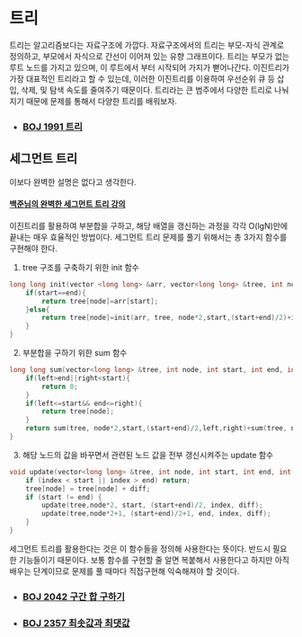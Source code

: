 # 트리

트리는 알고리즘보다는 자료구조에 가깝다. 자료구조에서의 트리는 부모-자식 관계로 정의하고, 부모에서 자식으로 간선이 이어져 있는 유향 그래프이다. 트리는 부모가 없는 루트 노드를 가지고 있으며, 이 루트에서 부터 시작되어 가지가 뻗어나간다. 이진트리가 가장 대표적인 트리라고 할 수 있는데, 이러한 이진트리를 이용하여 우선순위 큐 등 삽입, 삭제, 및 탐색 속도를 줄여주기 때문이다. 트리라는 큰 범주에서 다양한 트리로 나눠지기 때문에 문제를 통해서 다양한 트리를 배워보자.



- ### [BOJ 1991 트리](https://github.com/jungtaeyong/alstudy2/blob/ty/SDS/예습/baekjoon%201991%20트리.md)



## 세그먼트 트리

이보다 완벽한 설명은 없다고 생각한다. 

#### [백준님의 완벽한 세그먼트 트리 강의](https://www.acmicpc.net/blog/view/9)  

이진트리를 활용하여 부분합을 구하고, 해당 배열을 갱신하는 과정을 각각 O(lgN)만에 끝내는 매우 효율적인 방법이다. 세그먼트 트리 문제를 풀기 위해서는 총 3가지 함수를 구현해야 한다. 

1. tree 구조를 구축하기 위한 init 함수

```c++
long long init(vector <long long> &arr, vector<long long> &tree, int node, int start, int end){
	if(start==end){
		return tree[node]=arr[start];
	}else{
		return tree[node]=init(arr, tree, node*2,start,(start+end)/2)+init(arr, tree, node*2+1,(start+end)/2+1,end);
	}
}
```



2. 부분합을 구하기 위한 sum 함수

```c++
long long sum(vector<long long> &tree, int node, int start, int end, int left, int right){
	if(left>end||right<start){
		return 0;
	}
	if(left<=start&& end<=right){
		return tree[node];
	}
	return sum(tree, node*2,start,(start+end)/2,left,right)+sum(tree, node*2+1,(start+end)/2+1,end,left,right);
}
```



3. 해당 노드의 값을 바꾸면서 관련된 노드 값을 전부 갱신시켜주는 update 함수

```c++
void update(vector<long long> &tree, int node, int start, int end, int index, long long diff) {
    if (index < start || index > end) return;
    tree[node] = tree[node] + diff;
    if (start != end) {
        update(tree,node*2, start, (start+end)/2, index, diff);
        update(tree,node*2+1, (start+end)/2+1, end, index, diff);
    }
}
```



세그먼트 트리를 활용한다는 것은 이 함수들을 정의해 사용한다는 뜻이다. 반드시 필요한 기능들이기 때문이다. 보통 함수를 구현할 줄 알면 복붙해서 사용한다고 하지만 아직 배우는 단계이므로 문제를 풀 때마다 직접구현해 익숙해져야 할 것이다.



- ### [BOJ 2042 구간 합 구하기](https://github.com/jungtaeyong/alstudy2/blob/ty/SDS/예습/baekjoon%202042%20구간%20합%20구하기.md)

- ### [BOJ 2357 최솟값과 최댓값](https://github.com/jungtaeyong/alstudy2/blob/ty/SDS/예습/baekjoon%202357%20최솟값과%20최댓값.md)